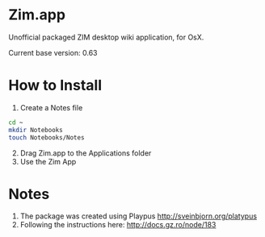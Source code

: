 # Zim.app

Unofficial packaged ZIM desktop wiki application, for OsX.

Current base version: 0.63

# How to Install

1. Create a Notes file
```bash
cd ~
mkdir Notebooks
touch Notebooks/Notes
```
2. Drag Zim.app to the Applications folder
3. Use the Zim App

# Notes

1. The package was created using Playpus
http://sveinbjorn.org/platypus 
2. Following the instructions here:
http://docs.gz.ro/node/183 



